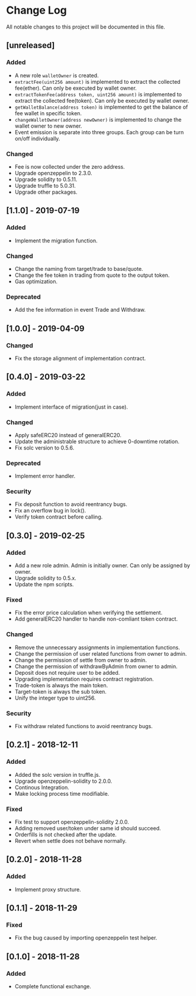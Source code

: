 # Change Log
All notable changes to this project will be documented in this file.

## [unreleased]

### Added
- A new role `walletOwner` is created.
- `extractFee(uint256 amount)` is implemented to extract the collected fee(ether). Can only be executed by wallet owner.
- `extractTokenFee(address token, uint256 amount)` is implemented to extract the collected fee(token). Can only be executed by wallet owner.
- `getWalletBalance(address token)` is implemented to get the balance of fee wallet in specific token.
- `changeWalletOwner(address newOwner)` is implemented to change the wallet owner to new owner.
- Event emission is separate into three groups. Each group can be turn on/off individually.

### Changed
- Fee is now collected under the zero address.
- Upgrade openzeppelin to 2.3.0.
- Upgrade solidity to 0.5.11.
- Upgrade truffle to 5.0.31.
- Upgrade other packages.

## [1.1.0] - 2019-07-19
### Added
- Implement the migration function.

### Changed
- Change the naming from target/trade to base/quote.
- Change the fee token in trading from quote to the output token.
- Gas optimization.

### Deprecated
- Add the fee information in event Trade and Withdraw.

## [1.0.0] - 2019-04-09
### Changed
- Fix the storage alignment of implementation contract.

## [0.4.0] - 2019-03-22
### Added
- Implement interface of migration(just in case).

### Changed
- Apply safeERC20 instead of generalERC20.
- Update the administrable structure to achieve 0-downtime rotation.
- Fix solc version to 0.5.6.

### Deprecated
- Implement error handler.

### Security
- Fix deposit function to avoid reentrancy bugs.
- Fix an overflow bug in lock().
- Verify token contract before calling.

## [0.3.0] - 2019-02-25
### Added
- Add a new role admin. Admin is initially owner. Can only be assigned by owner.
- Upgrade solidity to 0.5.x.
- Update the npm scripts.

### Fixed
- Fix the error price calculation when verifying the settlement.
- Add generalERC20 handler to handle non-comliant token contract.

### Changed
- Remove the unnecessary assignments in implementation functions.
- Change the permission of user related functions from owner to admin.
- Change the permission of settle from owner to admin.
- Change the permission of withdrawByAdmin from owner to admin.
- Deposit does not require user to be added.
- Upgrading implementation requires contract registration.
- Trade-token is always the main token.
- Target-token is always the sub token.
- Unify the integer type to uint256.

### Security
- Fix withdraw related functions to avoid reentrancy bugs.

## [0.2.1] - 2018-12-11
### Added
- Added the solc version in truffle.js.
- Upgrade openzeppelin-solidity to 2.0.0.
- Continous Integration.
- Make locking process time modifiable.

### Fixed
- Fix test to support openzeppelin-solidity 2.0.0.
- Adding removed user/token under same id should succeed.
- Orderfills is not checked after the update.
- Revert when settle does not behave normally.

## [0.2.0] - 2018-11-28
### Added
- Implement proxy structure.

## [0.1.1] - 2018-11-29
### Fixed
- Fix the bug caused by importing openzeppelin test helper.

## [0.1.0] - 2018-11-28
### Added
- Complete functional exchange.
